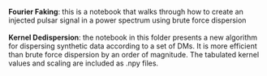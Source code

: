 <b>Fourier Faking</b>: this is a notebook that walks through how to create an injected pulsar signal in a power spectrum using brute force dispersion </br> </br>
<b>Kernel Dedispersion</b>: the notebook in this folder presents a new algorithm for dispersing synthetic data according to a set of DMs. It is more efficient than brute force dispersion by an order of magnitude. The tabulated kernel values and scaling are included as .npy files.
